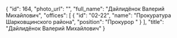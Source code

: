 {
    "id": 164,
    "photo_url": "",
    "full_name": "Дайлидёнок Валерий Михайлович",
    "offices": [
        {
            "id": "02-22",
            "name": "Прокуратура Шарковщинского района",
            "position": "Прокурор "
        }
    ],
    "title": "Дайлидёнок Валерий Михайлович"
}